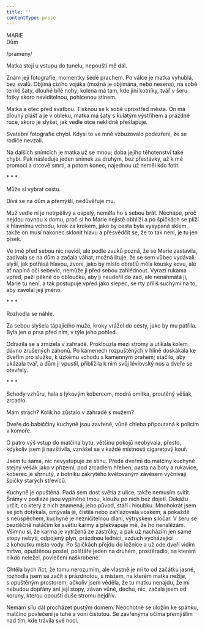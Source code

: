 ```yaml
---
title: ''
contentType: prose
---
```


MARIE  
Dům

/prameny/

  

Matka stojí u vstupu do tunelu, nepouští mě dál.

Znám její fotografie, momentky šedé prachem. Po válce je matka vyhublá, bez svalů. Objímá cizího vojáka (možná je objímána, nebo nesena), na sobě tenké šaty, dlouhé bílé nohy; kolena má tam, kde jiní kotníky, tvář v šeru fotky skoro neviditelnou, pohlcenou stínem.

Matka a otec před svatbou. Tisknou se k sobě uprostřed města. On má dlouhý plášť a je v obleku, matka má šaty s kulatým výstřihem a prázdné ruce, skoro je slyšet, jak vedle otce neklidně přešlapuje.

Svatební fotografie chybí. Kdysi to ve mně vzbuzovalo podezření, že se rodiče nevzali.

Na dalších snímcích je matka už se mnou; doba jejího těhotenství také chybí. Pak následuje jeden snímek za druhým, bez přestávky, až k mé promoci a otcově smrti, a potom konec, najednou už neměl kdo fotit.

\* \* \*

  

Může si vybrat cestu.

Dívá se na dům a přemýšlí, nedůvěřuje mu.

Muž vedle ní je netrpělivý a ospalý, neměla ho s sebou brát. Nechápe, proč nejdou rovnou k domu, proč si ho Marie nejistě obhlíží a po špičkách se plíží k hlavnímu vchodu, krok za krokem, jako by cesta byla vysypaná sklem, takže on musí nakonec sklonit hlavu a přesvědčit se, že to tak není, je tu jen písek.

Ve tmě před sebou nic nevidí, ale podle zvuků pozná, že se Marie zastavila, zadívala se na dům a začala váhat, možná lituje, že se sem vůbec vydávali; slyší, jak potřásá hlavou, zvoní, jako by místo obratlů měla kousky kovu, ale ať napíná oči sebevíc, nemůže ji před sebou zahlédnout. Vyrazí rukama vpřed, paži pěkně do obloučku, aby ji neudeřil do zad, ale nenahmatá ji, Marie tu není, a tak postupuje vpřed jako slepec, se rty příliš suchými na to, aby zavolal její jméno.

\* \* \*

  

Rozhodla se náhle.

Za sebou slyšela tápajícího muže, kroky vrážel do cesty, jako by mu patřila. Byla jen o prsa před ním, v týle jeho pohled.

Odrazila se a zmizela v zahradě. Proklouzla mezi stromy a utíkala kolem dávno zrušených záhonů. Po kamenech rozpuštěných v hlíně doskákala ke dveřím pro služku, k úzkému vchodu s kamenným prahem; stačilo, aby ukázala tvář, a dům ji vpustil, přiblížila k nim svůj léviovský nos a dveře se otevřely.

\* \* \*

  

Schody vzhůru, hala s lýkovým kobercem, modrá omítka, proutěný věšák, zrcadlo.

Mám strach? Kolik ho zůstalo v zahradě s mužem?

Dveře do babiččiny kuchyně jsou zavřené, vůně chleba připoutaná k policím v komoře.

O patro výš vstup do matčina bytu, většinu pokojů neobývala, přesto, kdykoliv jsem ji navštívila, vznášel se v každé místnosti cigaretový kouř.

Jsem tu sama, nic nevystupuje ze stínu. Přede dveřmi do matčiny kuchyně stejný věšák jako v přízemí, pod zrcadlem hřeben, pasta na boty a rukavice, koberec je shrnutý, z botníku zakrytého květovaným závěsem vyčnívají špičky starých střevíců.

Kuchyně je opuštěná. Padá sem dost světla z ulice, takže nemusím svítit. Šrámy v podlaze jsou vyplněné tmou, kloužu po nich bez dojetí. Dokážu určit, co který z nich znamená, jeho původ, stáří i hloubku. Mnohokrát jsem se jich dotýkala, omývala je, čistila nebo zahlazovala voskem, a pokaždé s neúspěchem, kuchyně je nezničitelnou dlaní, výtryskem siločar. V šeru se bezděčně natáčím ke světlu karmy a překvapuje mě, že ho nenalézám. Všimnu si, že karma je vytržená ze zástrčky, a pak už nacházím jen samé stopy nebytí, odpojený plyn, prázdnou lednici, vzduch vycházející z kohoutku místo vody. Po špičkách přejdu do ložnice a už ode dveří vidím mrtvo, opuštěnou postel, polštáře jeden na druhém, prostěradlo, na kterém nikdo neležel, povlečení naškrobené.

Chtěla bych říct, že tomu nerozumím, ale vlastně je mi to od začátku jasné, rozhodla jsem se začít s prázdnotou, s místem, na kterém matka nežije, s opuštěným prostorem; ačkoliv jsem věděla, že tu matku nenajdu, že mi nebudou dopřány ani její stopy, závan vůně, dechu, nic, začala jsem od koruny, kterou opouští duše stromu nejdřív.

Nemám sílu dál procházet pustým domem. Neochotně se uložím ke spánku, matčino povlečení je tuhé a voní čistotou. Se zavřenýma očima přemýšlím nad tím, kde trávila své noci.
